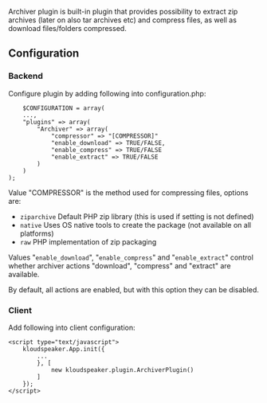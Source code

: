 Archiver plugin is built-in plugin that provides possibility to extract zip archives (later on also tar archives etc) and compress files, as well as download files/folders compressed.

## Configuration

### Backend

Configure plugin by adding following into configuration.php:


        $CONFIGURATION = array(
		...,
		"plugins" => array(
			"Archiver" => array(
				"compressor" => "[COMPRESSOR]"
				"enable_download" => TRUE/FALSE,
				"enable_compress" => TRUE/FALSE
				"enable_extract" => TRUE/FALSE
			)
		)
	);


Value "COMPRESSOR" is the method used for compressing files, options are:

  * `ziparchive` Default PHP zip library (this is used if setting is not defined)
  * `native` Uses OS native tools to create the package (not available on all platforms)
  * `raw` PHP implementation of zip packaging

Values "`enable_download`", "`enable_compress`" and "`enable_extract`" control whether archiver actions "download", "compress" and "extract" are available.

By default, all actions are enabled, but with this option they can be disabled.

### Client

Add following into client configuration:

	<script type="text/javascript">
		kloudspeaker.App.init({
			...
			}, [
				new kloudspeaker.plugin.ArchiverPlugin()
			]
		});
	</script>